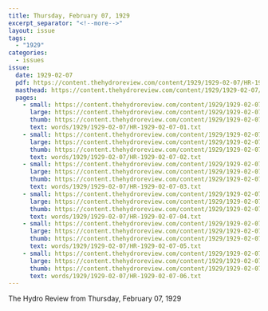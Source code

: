 ```yaml
---
title: Thursday, February 07, 1929
excerpt_separator: "<!--more-->"
layout: issue
tags:
  - "1929"
categories:
  - issues
issue:
  date: 1929-02-07
  pdf: https://content.thehydroreview.com/content/1929/1929-02-07/HR-1929-02-07.pdf
  masthead: https://content.thehydroreview.com/content/1929/1929-02-07/masthead/HR-1929-02-07.jpg
  pages:
    - small: https://content.thehydroreview.com/content/1929/1929-02-07/small/HR-1929-02-07-01.jpg
      large: https://content.thehydroreview.com/content/1929/1929-02-07/large/HR-1929-02-07-01.jpg
      thumb: https://content.thehydroreview.com/content/1929/1929-02-07/thumbnails/HR-1929-02-07-01.jpg
      text: words/1929/1929-02-07/HR-1929-02-07-01.txt
    - small: https://content.thehydroreview.com/content/1929/1929-02-07/small/HR-1929-02-07-02.jpg
      large: https://content.thehydroreview.com/content/1929/1929-02-07/large/HR-1929-02-07-02.jpg
      thumb: https://content.thehydroreview.com/content/1929/1929-02-07/thumbnails/HR-1929-02-07-02.jpg
      text: words/1929/1929-02-07/HR-1929-02-07-02.txt
    - small: https://content.thehydroreview.com/content/1929/1929-02-07/small/HR-1929-02-07-03.jpg
      large: https://content.thehydroreview.com/content/1929/1929-02-07/large/HR-1929-02-07-03.jpg
      thumb: https://content.thehydroreview.com/content/1929/1929-02-07/thumbnails/HR-1929-02-07-03.jpg
      text: words/1929/1929-02-07/HR-1929-02-07-03.txt
    - small: https://content.thehydroreview.com/content/1929/1929-02-07/small/HR-1929-02-07-04.jpg
      large: https://content.thehydroreview.com/content/1929/1929-02-07/large/HR-1929-02-07-04.jpg
      thumb: https://content.thehydroreview.com/content/1929/1929-02-07/thumbnails/HR-1929-02-07-04.jpg
      text: words/1929/1929-02-07/HR-1929-02-07-04.txt
    - small: https://content.thehydroreview.com/content/1929/1929-02-07/small/HR-1929-02-07-05.jpg
      large: https://content.thehydroreview.com/content/1929/1929-02-07/large/HR-1929-02-07-05.jpg
      thumb: https://content.thehydroreview.com/content/1929/1929-02-07/thumbnails/HR-1929-02-07-05.jpg
      text: words/1929/1929-02-07/HR-1929-02-07-05.txt
    - small: https://content.thehydroreview.com/content/1929/1929-02-07/small/HR-1929-02-07-06.jpg
      large: https://content.thehydroreview.com/content/1929/1929-02-07/large/HR-1929-02-07-06.jpg
      thumb: https://content.thehydroreview.com/content/1929/1929-02-07/thumbnails/HR-1929-02-07-06.jpg
      text: words/1929/1929-02-07/HR-1929-02-07-06.txt
---
```


The Hydro Review from Thursday, February 07, 1929

<!--more-->

